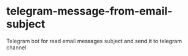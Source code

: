 # telegram-message-from-email-subject
Telegram bot for read email messages subject and send it to telegram channel
